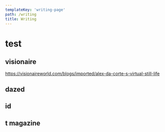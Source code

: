 ```yaml
---
templateKey: 'writing-page'
path: /writing
title: Writing
---
```


# test

## visionaire

https://visionaireworld.com/blogs/imported/alex-da-corte-s-virtual-still-life

## dazed



## id


## t magazine


##
